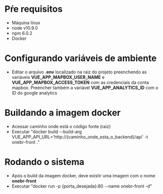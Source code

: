 # Pŕe requisitos #
- Máquina linux
- node v10.9.0
- npm 6.0.2
- Docker

# Configurando variáveis de ambiente
- Editar o arquivo **.env** localizado na raiz do projeto preenchendo as variáveis **VUE_APP_MAPBOX_USER_NAME** e **VUE_APP_MAPBOX_ACCESS_TOKEN** 
com as credenciais da conta mapbox. Preencher também a variável **VUE_APP_ANALYTICS_ID** com o ID do google analytics

# Buildando a imagem docker #
- Acessar caminho onde está o código fonte (raiz)
- Executar "docker build --build-arg VUE_APP_API_URL='http://{caminho_onde_esta_o_backend}/api' -t onebr-front ."

# Rodando o sistema #
- Após o build da imagem docker, deve existir uma imagem com o nome **onebr-front**
- Executar "docker run -p {porta_desejada}:80 --name onebr-front -d"
